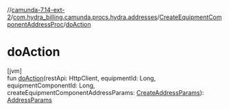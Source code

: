 //[camunda-7.14-ext-2](../../../index.md)/[com.hydra_billing.camunda.procs.hydra.addresses](../index.md)/[CreateEquipmentComponentAddressProc](index.md)/[doAction](do-action.md)

# doAction

[jvm]\
fun [doAction](do-action.md)(restApi: HttpClient, equipmentId: Long, equipmentComponentId: Long, createEquipmentComponentAddressParams: [CreateAddressParams](../../com.hydra_billing.camunda.api.hydra.rest.v2.net_devices.types/-create-address-params/index.md)): [AddressParams](../../com.hydra_billing.camunda.api.hydra.rest.v2.net_devices.types/-address-params/index.md)
